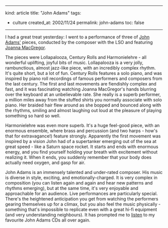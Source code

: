 -----
kind: article
title: "John Adams"
tags:
- culture
created_at: 2002/11/24
permalink: john-adams
toc: false
-----

<p>I had a great treat yesterday: I went to a performance of three of <a href="http://www.earbox.com" title="The Official John Adams page">John Adams'</a> pieces, conducted by the composer with the LSO and featuring <a href="http://www.soundcircus.com" title="Sound Circus">Joanna MacGregor</a>.</p>

<p>The pieces were Lollapalooza, Century Rolls and Harmonielehre - all wonderful uplifting, joyful bits of music. Lollapalooza is a very jolly, rambunctious, almost jazz-like piece, with an incredibly complex rhythm. It's quite short, but a lot of fun. Century Rolls features a solo piano, and was inspired by piano roll recordings of famous performers and composers from the last century. The first and last movements are fiendishly complex and fast, and it was fascinating watching Joanna MacGregor's hands blurring over the keyboard at an unbelievable rate. She really is a superb performer, a million miles away from the stuffed shirts you normally associate with solo piano. Her braided hair flew around as she bopped and bounced along with the rhythms, smiling and almost laughing out loud at the pleasure of playing something so hard so well.</p>

<p>Harmonielehre was even more superb. It's a huge feel-good piece, with an enormous ensemble, where brass and percussion (and two harps - how's that for extravagance!) feature strongly. Apparently the first movement was inspired by a vision John had of a supertanker emerging out of the sea at great speed - like a Saturn space rocket. It starts and ends with enormous energy, and you find yourself holding your breath with excitement without realizing it. When it ends, you suddenly remember that your body does actually need oxygen, and gasp for air.</p>

<p>John Adams is an immensely talented and under-rated composer. His music is diverse in style, exciting, and emotionally-charged. It is very complex in composition (you can listen again and again and hear new patterns and rhythms emerging), but at the same time, it's very enjoyable and approachable for an audience. Live performances are particularly special. There's the heightened anticipation you get from watching the performers gearing themselves up for a climax, but you also feel the music physically - something that's impossible to replicate even with a great hi-fi equipment (and very understanding neighbours). It has prompted me to <a href="www.rousette.org.uk/blog/archives/john-adams-harmonium-the-klinghoffer-choruses/" title="John Adams - Harmonium/The Klinghoffer Choruses">listen</a> to my favourite John Adams CDs all over again.</p>
